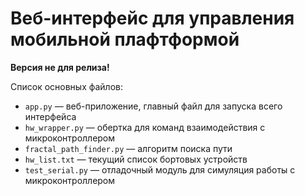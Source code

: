 # Веб-интерфейс для управления мобильной плафтформой

**Версия не для релиза!**

Список основных файлов:

* ```app.py``` — веб-приложение, главный файл для запуска всего интерфейса
* ```hw_wrapper.py``` — обертка для команд взаимодействия с микроконтроллером
* ```fractal_path_finder.py``` — алгоритм поиска пути
* ```hw_list.txt``` — текущий список бортовых устройств
* ```test_serial.py``` — отладочный модуль для симуляция работы с микроконтроллером

